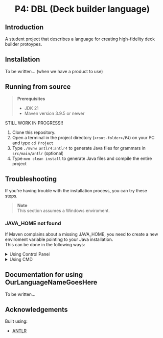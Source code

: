 <h1 align="center">
    P4: DBL (Deck builder language) 
</h1>

## Introduction

A student project that describes a language for creating high-fidelity deck builder protoypes.  

## Installation

To be written... (when we have a product to use)

## Running from source

> **Prerequisites**
>
> - JDK 21
> - Maven version 3.9.5 or newer

STILL WORK IN PROGRESS!!

1. Clone this repository.
2. Open a terminal in the project directory (`<root-folder>/P4`) on your PC and type `cd Project`
3. Type `./mvnw antlr4:antlr4` to generate Java files for grammars in `src/main/antlr` (optional)
4. Type `mvn clean install` to generate Java files and compile the entire project

## Troubleshooting

If you're having trouble with the installation process, you can try these steps.
> **Note**  
> This section assumes a Windows enviroment.

### JAVA_HOME not found

If Maven complains about a missing JAVA_HOME, you need to create a new enviroment variable pointing to your Java installation.  
This can be done in the following ways:

<details>
<summary>Using Control Panel</summary>

<details>
<summary>Quick shortcut to Control Panel</summary>

Press CTRL + R on your keyboard.  
Paste `explorer.exe shell:::{BB06C0E4-D293-4f75-8A90-CB05B6477EEE}` into the Run dialog and hit enter.  
Then, you can go directly to step 3.
</details>

1. Open Control Panel and find "System".
2. Right click "System" and click "Open" in the dialog.
3. Click on "Advanced system settings" in the top-left panel.
4. Click on "Enviroment variables" in the buttom-right.
5. Under "System variables", click the "New..." button.
6. Under "Variable name", write JAVA_HOME. The value of the variable is your Java installation directory, e.g. `C:\Program Files\Java\jdk-17`.

> **WARNING**  
> Do not include `/bin` in your JAVA_HOME. Things WILL break!
</details>

<details>
<summary>Using CMD</summary>

If you have some experience with terminals and commands this might be an easier way.  
> **Note**  
> When JAVA_PATH is mentioned, it means the path to your Java installation directory, e.g. `C:\Program Files\Java\jdk-17`.

1. Open a CMD terminal in Administrator mode
2. Paste the following into the terminal and hit enter (with quotes):

```cmd
setx /M JAVA_HOME "JAVA_PATH"
```

> **WARNING**  
> Do not include `/bin` in your JAVA_HOME. Things WILL break!
</details>

## Documentation for using OurLanguageNameGoesHere

To be written...

## Acknowledgements

Built using:

- [ANTLR](https://www.antlr.org/)
